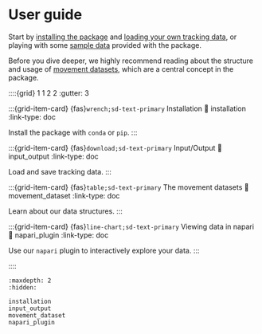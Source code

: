 # User guide

Start by [installing the package](installation.md) and
[loading your own tracking data](input_output.md), or playing with some
[sample data](target-sample-data) provided with the package.

Before you dive deeper, we highly recommend reading about the structure
and usage of [movement datasets](movement_dataset.md), which are a central
concept in the package.

::::{grid} 1 1 2 2
:gutter: 3

:::{grid-item-card} {fas}`wrench;sd-text-primary` Installation
:link: installation
:link-type: doc

Install the package with `conda` or `pip`.
:::

:::{grid-item-card} {fas}`download;sd-text-primary` Input/Output
:link: input_output
:link-type: doc

Load and save tracking data.
:::

:::{grid-item-card} {fas}`table;sd-text-primary` The movement datasets
:link: movement_dataset
:link-type: doc

Learn about our data structures.
:::

:::{grid-item-card} {fas}`line-chart;sd-text-primary` Viewing data in napari
:link: napari_plugin
:link-type: doc

Use our `napari` plugin to interactively explore your data.
:::

::::


```{toctree}
:maxdepth: 2
:hidden:

installation
input_output
movement_dataset
napari_plugin
```
